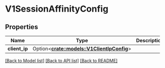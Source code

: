 # V1SessionAffinityConfig

## Properties

Name | Type | Description | Notes
------------ | ------------- | ------------- | -------------
**client_ip** | Option<[**crate::models::V1ClientIpConfig**](v1.ClientIPConfig.md)> |  | [optional]

[[Back to Model list]](../README.md#documentation-for-models) [[Back to API list]](../README.md#documentation-for-api-endpoints) [[Back to README]](../README.md)


